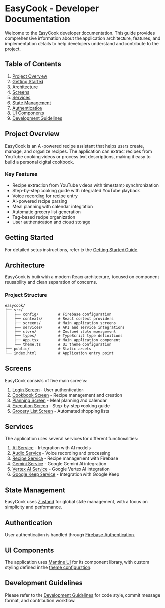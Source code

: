 # EasyCook - Developer Documentation

Welcome to the EasyCook developer documentation. This guide provides comprehensive information about the application architecture, features, and implementation details to help developers understand and contribute to the project.

## Table of Contents

1. [Project Overview](#project-overview)
2. [Getting Started](#getting-started)
3. [Architecture](#architecture)
4. [Screens](#screens)
5. [Services](#services)
6. [State Management](#state-management)
7. [Authentication](#authentication)
8. [UI Components](#ui-components)
9. [Development Guidelines](#development-guidelines)

## Project Overview

EasyCook is an AI-powered recipe assistant that helps users create, manage, and organize recipes. The application can extract recipes from YouTube cooking videos or process text descriptions, making it easy to build a personal digital cookbook.

### Key Features

- Recipe extraction from YouTube videos with timestamp synchronization
- Step-by-step cooking guide with integrated YouTube playback
- Voice recording for recipe entry
- AI-powered recipe parsing
- Meal planning with calendar integration
- Automatic grocery list generation
- Tag-based recipe organization
- User authentication and cloud storage

## Getting Started

For detailed setup instructions, refer to the [Getting Started Guide](./getting-started.md).

## Architecture

EasyCook is built with a modern React architecture, focused on component reusability and clean separation of concerns.

### Project Structure

```
easycook/
├── src/
│   ├── config/         # Firebase configuration
│   ├── contexts/       # React context providers
│   ├── screens/        # Main application screens
│   ├── services/       # API and service integrations
│   ├── store/          # Zustand state management
│   ├── types/          # TypeScript type definitions
│   ├── App.tsx         # Main application component
│   └── theme.ts        # UI theme configuration
├── public/             # Static assets
└── index.html          # Application entry point
```

## Screens

EasyCook consists of five main screens:

1. [Login Screen](./screens/login-screen.md) - User authentication
2. [Cookbook Screen](./screens/cookbook-screen.md) - Recipe management and creation
3. [Planning Screen](./screens/planning-screen.md) - Meal planning and calendar
4. [Execution Screen](./screens/execution-screen.md) - Step-by-step cooking guide
5. [Grocery List Screen](./screens/grocery-list-screen.md) - Automated shopping lists

## Services

The application uses several services for different functionalities:

1. [AI Service](./services/ai-service.md) - Integration with AI models
2. [Audio Service](./services/audio-service.md) - Voice recording and processing
3. [Recipe Service](./services/recipe-service.md) - Recipe management with Firebase
4. [Gemini Service](./services/gemini-service.md) - Google Gemini AI integration
5. [Vertex AI Service](./services/vertex-ai-service.md) - Google Vertex AI integration
6. [Google Keep Service](./services/google-keep-service.md) - Integration with Google Keep

## State Management

EasyCook uses [Zustand](./state-management.md) for global state management, with a focus on simplicity and performance.

## Authentication

User authentication is handled through [Firebase Authentication](./authentication.md).

## UI Components

The application uses [Mantine UI](https://mantine.dev/) for its component library, with custom styling defined in the [theme configuration](./theme.md).

## Development Guidelines

Please refer to the [Development Guidelines](./development-guidelines.md) for code style, commit message format, and contribution workflow.